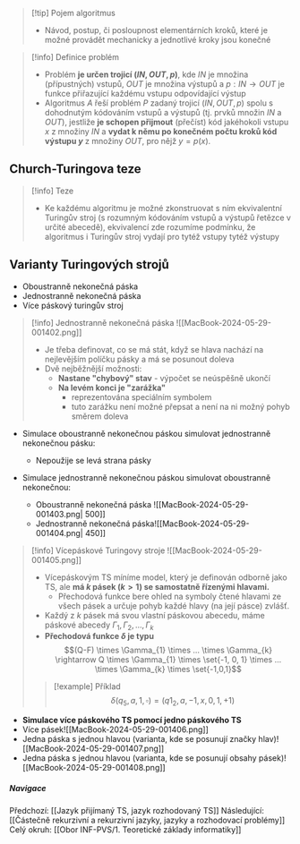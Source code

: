>[!tip] Pojem algoritmus
>- Návod, postup, či posloupnost elementárních kroků, které je možné provádět mechanicky a jednotlivé kroky jsou konečné

>[!info] Definice problém
>- Problém **je určen trojicí $(IN, OUT, p)$**, kde $IN$ je množina (přípustných) vstupů, $OUT$ je množina výstupů a $p : IN \rightarrow OUT$ je funkce přiřazující každému vstupu odpovídající výstup
>- Algoritmus $A$ řeší problém $P$ zadaný trojicí $(IN, OUT, p)$ spolu s dohodnutým kódováním vstupů a výstupů (tj. prvků množin $IN$ a $OUT$), jestliže **je schopen přijmout** (přečíst) kód jakéhokoli vstupu $x$ z množiny $IN$ a **vydat k němu po konečném počtu kroků kód výstupu $y$** z množiny $OUT$, pro nějž $y = p(x)$.

## Church-Turingova teze
>[!info] Teze
>- Ke každému algoritmu je možné zkonstruovat s ním ekvivalentní Turingův stroj (s rozumným kódováním vstupů a výstupů řetězce v určité abecedě), ekvivalencí zde rozumíme podmínku, že algoritmus i Turingův stroj vydají pro tytéž vstupy tytéž výstupy

## Varianty Turingových strojů
- Oboustranně nekonečná páska
- Jednostranně nekonečná páska
- Více páskový turingův stroj

>[!info] Jednostranně nekonečná páska
>![[MacBook-2024-05-29-001402.png]]
>- Je třeba definovat, co se má stát, když se hlava nachází na nejlevějším políčku pásky a má se posunout doleva
>- Dvě nejběžnější možnosti:
>	- **Nastane "chybový" stav** - výpočet se neúspěšně ukončí
>	- **Na levém konci je "zarážka"**
>		- reprezentována speciálním symbolem
>		- tuto zarážku není možné přepsat a není na ni možný pohyb směrem doleva

- Simulace oboustranně nekonečnou páskou simulovat jednostranně nekonečnou pásku:
	- Nepoužije se levá strana pásky

- Simulace jednostranně nekonečnou páskou simulovat oboustranně nekonečnou:
	- Oboustranně nekonečná páska ![[MacBook-2024-05-29-001403.png| 500]]
	- Jednostranně nekonečná páska![[MacBook-2024-05-29-001404.png| 450]]

>[!info] Vícepáskové Turingovy stroje
>![[MacBook-2024-05-29-001405.png]]
>- Vícepáskovým TS míníme model, který je definován odborně jako TS, ale **má $k$ pásek $(k>1)$ se samostatně řízenými hlavami.**
>	- Přechodová funkce bere ohled na symboly čtené hlavami ze všech pásek a určuje pohyb každé hlavy (na její pásce) zvlášť.
>- Každý z $k$ pásek má svou vlastní páskovou abecedu, máme páskové abecedy $\Gamma_{1}, \Gamma_{2}, ..., \Gamma_{k}$
>- **Přechodová funkce $\delta$ je typu** $$(Q-F) \times \Gamma_{1} \times ... \times \Gamma_{k} \rightarrow Q \times \Gamma_{1} \times \set{-1, 0, 1} \times ... \times \Gamma_{k} \times \set{-1,0,1}$$
>
>>[!example] Příklad
>>$$\delta (q_{5}, a, 1, \square)=(q1_{2}, a, -1, x, 0, 1, +1)$$

- **Simulace více páskového TS pomocí jedno páskového TS**
- Více pásek![[MacBook-2024-05-29-001406.png]]
- Jedna páska s jednou hlavou (varianta, kde se posunují značky hlav)![[MacBook-2024-05-29-001407.png]]
- Jedna páska s jednou hlavou (varianta, kde se posunují obsahy pásek)![[MacBook-2024-05-29-001408.png]]

##### Navigace
Předchozí:  [[Jazyk přijímaný TS, jazyk rozhodovaný TS]]
Následující: [[Částečně rekurzivní a rekurzivní jazyky, jazyky a rozhodovací problémy]]
Celý okruh: [[Obor INF-PVS/1. Teoretické základy informatiky]]